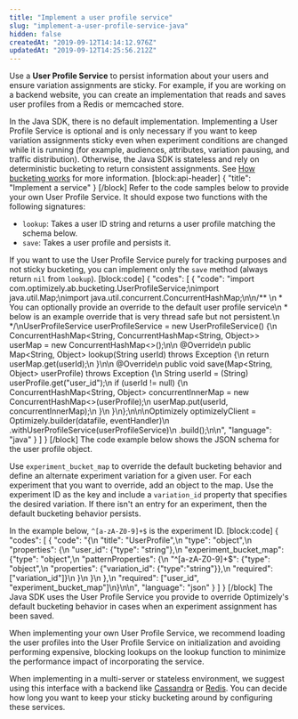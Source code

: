 ```yaml
---
title: "Implement a user profile service"
slug: "implement-a-user-profile-service-java"
hidden: false
createdAt: "2019-09-12T14:14:12.976Z"
updatedAt: "2019-09-12T14:25:56.212Z"
---
```

Use a **User Profile Service** to persist information about your users and ensure variation assignments are sticky. For example, if you are working on a backend website, you can create an implementation that reads and saves user profiles from a Redis or memcached store. 

In the Java SDK, there is no default implementation. Implementing a User Profile Service is optional and is only necessary if you want to keep variation assignments sticky even when experiment conditions are changed while it is running (for example, audiences, attributes, variation pausing, and traffic distribution). Otherwise, the Java SDK is stateless and rely on deterministic bucketing to return consistent assignments. See [How bucketing works](doc:how-bucketing-works) for more information.
[block:api-header]
{
  "title": "Implement a service"
}
[/block]
Refer to the code samples below to provide your own User Profile Service. It should expose two functions with the following signatures:

* `lookup`: Takes a user ID string and returns a user profile matching the schema below.
* `save`: Takes a user profile and persists it.

If you want to use the User Profile Service purely for tracking purposes and not sticky bucketing, you can implement only the `save` method (always return `nil` from `lookup`).
[block:code]
{
  "codes": [
    {
      "code": "import com.optimizely.ab.bucketing.UserProfileService;\nimport java.util.Map;\nimport java.util.concurrent.ConcurrentHashMap;\n\n/** \n * You can optionally provide an override to the default user profile service\n * below is an example override that is very thread safe but not persistent.\n */\nUserProfileService userProfileService = new  UserProfileService() {\n    ConcurrentHashMap<String, ConcurrentHashMap<String, Object>> userMap = new ConcurrentHashMap<>();\n\n    @Override\n    public Map<String, Object> lookup(String userId) throws Exception {\n        return userMap.get(userId);\n    }\n\n    @Override\n    public void save(Map<String, Object> userProfile) throws Exception {\n        String userId = (String) userProfile.get(\"user_id\");\n        if (userId != null) {\n            ConcurrentHashMap<String, Object> concurrentInnerMap = new ConcurrentHashMap<>(userProfile);\n            userMap.put(userId, concurrentInnerMap);\n        }\n    }\n};\n\n\nOptimizely optimizelyClient = Optimizely.builder(datafile, eventHandler)\n    .withUserProfileService(userProfileService)\n    .build();\n\n",
      "language": "java"
    }
  ]
}
[/block]
The code example below shows the JSON schema for the user profile object.

Use `experiment_bucket_map` to override the default bucketing behavior and define an alternate experiment variation for a given user. For each experiment that you want to override, add an object to the map. Use the experiment ID as the key and include a `variation_id` property that specifies the desired variation. If there isn't an entry for an experiment, then the default bucketing behavior persists.

In the example below, `^[a-zA-Z0-9]+$` is the experiment ID.
[block:code]
{
  "codes": [
    {
      "code": "{\n  \"title\": \"UserProfile\",\n  \"type\": \"object\",\n  \"properties\": {\n    \"user_id\": {\"type\": \"string\"},\n    \"experiment_bucket_map\": {\"type\": \"object\",\n                              \"patternProperties\": {\n                                 \"^[a-zA-Z0-9]+$\": {\"type\": \"object\",\n                                                    \"properties\": {\"variation_id\": {\"type\":\"string\"}},\n                                                    \"required\": [\"variation_id\"]}\n                               }\n                             }\n  },\n  \"required\": [\"user_id\", \"experiment_bucket_map\"]\n}\n\n",
      "language": "json"
    }
  ]
}
[/block]
The Java SDK uses the User Profile Service you provide to override Optimizely's default bucketing behavior in cases when an experiment assignment has been saved.

When implementing your own User Profile Service, we recommend loading the user profiles into the User Profile Service on initialization and avoiding performing expensive, blocking lookups on the lookup function to minimize the performance impact of incorporating the service.

When implementing in a multi-server or stateless environment, we suggest using this interface with a backend like [Cassandra](http://cassandra.apache.org/) or [Redis](https://redis.io/). You can decide how long you want to keep your sticky bucketing around by configuring these services.